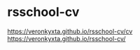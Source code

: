 # rsschool-cv
https://veronkyxta.github.io/rsschool-cv/cv
https://veronkyxta.github.io/rsschool-cv/
